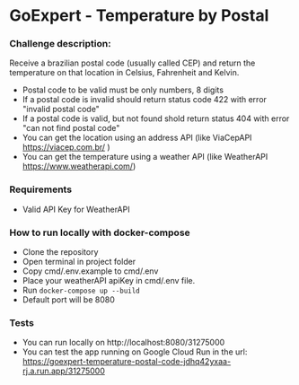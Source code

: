 # GoExpert - Temperature by Postal

### Challenge description:

Receive a brazilian postal code (usually called CEP) and return the temperature on that location in Celsius, Fahrenheit and Kelvin.
- Postal code to be valid must be only numbers, 8 digits
- If a postal code is invalid should return status code 422 with error "invalid postal code"
- If a postal code is valid, but not found shold return status 404 with error "can not find postal code"
- You can get the location using an address API (like ViaCepAPI https://viacep.com.br/ )
- You can get the temperature using a weather API (like WeatherAPI https://www.weatherapi.com/)

 
### Requirements
- Valid API Key for WeatherAPI

### How to run locally with docker-compose
- Clone the repository
- Open terminal in project folder
- Copy cmd/.env.example to cmd/.env
- Place your weatherAPI apiKey in cmd/.env file.
- Run `docker-compose up --build`
- Default port will be 8080

### Tests
- You can run locally on http://localhost:8080/31275000
- You can test the app running on Google Cloud Run in the url: https://goexpert-temperature-postal-code-jdhq42yxaa-rj.a.run.app/31275000